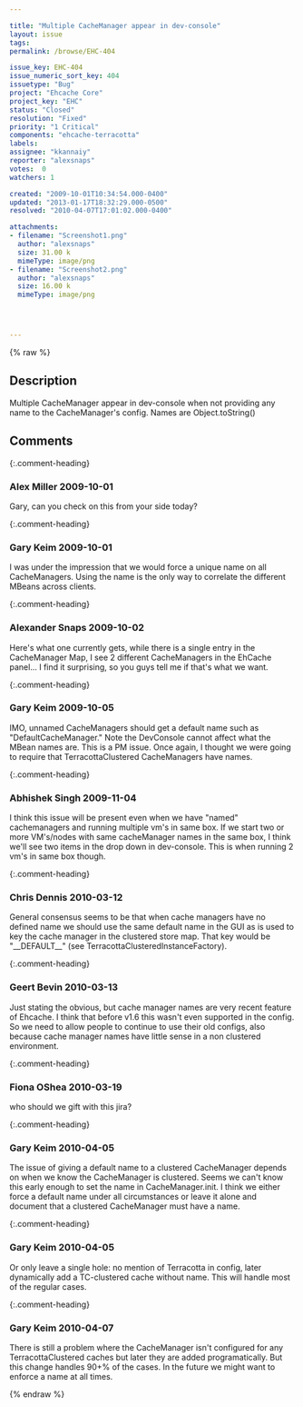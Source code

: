 ```yaml
---

title: "Multiple CacheManager appear in dev-console"
layout: issue
tags: 
permalink: /browse/EHC-404

issue_key: EHC-404
issue_numeric_sort_key: 404
issuetype: "Bug"
project: "Ehcache Core"
project_key: "EHC"
status: "Closed"
resolution: "Fixed"
priority: "1 Critical"
components: "ehcache-terracotta"
labels: 
assignee: "kkannaiy"
reporter: "alexsnaps"
votes:  0
watchers: 1

created: "2009-10-01T10:34:54.000-0400"
updated: "2013-01-17T18:32:29.000-0500"
resolved: "2010-04-07T17:01:02.000-0400"

attachments:
- filename: "Screenshot1.png"
  author: "alexsnaps"
  size: 31.00 k
  mimeType: image/png
- filename: "Screenshot2.png"
  author: "alexsnaps"
  size: 16.00 k
  mimeType: image/png




---
```


{% raw %}

## Description

<div markdown="1" class="description">

Multiple CacheManager appear in dev-console when not providing any name to the CacheManager's config. Names are Object.toString()

</div>

## Comments


{:.comment-heading}
### **Alex Miller** <span class="date">2009-10-01</span>

<div markdown="1" class="comment">

Gary, can you check on this from your side today?

</div>


{:.comment-heading}
### **Gary Keim** <span class="date">2009-10-01</span>

<div markdown="1" class="comment">

I was under the impression that we would force a unique name on all CacheManagers.  Using the name is the only way to correlate the different MBeans across clients.


</div>


{:.comment-heading}
### **Alexander Snaps** <span class="date">2009-10-02</span>

<div markdown="1" class="comment">

Here's what one currently gets, while there is a single entry in the CacheManager Map, I see 2 different CacheManagers in the EhCache panel... I find it surprising, so you guys tell me if that's what we want.

</div>


{:.comment-heading}
### **Gary Keim** <span class="date">2009-10-05</span>

<div markdown="1" class="comment">

IMO, unnamed CacheManagers should get a default name such as "DefaultCacheManager."
Note the DevConsole cannot affect what the MBean names are.  This is a PM issue.  Once again, I thought we were going to require that TerracottaClustered CacheManagers have names.


</div>


{:.comment-heading}
### **Abhishek Singh** <span class="date">2009-11-04</span>

<div markdown="1" class="comment">

I think this issue will be present even when we have "named" cachemanagers and running multiple vm's in same box. If we start two or more VM's/nodes with same cacheManager names in the same box, I think we'll see two items in the drop down in dev-console. This is when running 2 vm's in same box though.

</div>


{:.comment-heading}
### **Chris Dennis** <span class="date">2010-03-12</span>

<div markdown="1" class="comment">

General consensus seems to be that when cache managers have no defined name we should use the same default name in the GUI as is used to key the cache manager in the clustered store map.  That key would be "\_\_DEFAULT\_\_" (see TerracottaClusteredInstanceFactory).

</div>


{:.comment-heading}
### **Geert Bevin** <span class="date">2010-03-13</span>

<div markdown="1" class="comment">

Just stating the obvious, but cache manager names are very recent feature of Ehcache. I think that before v1.6 this wasn't even supported in the config. So we need to allow people to continue to use their old configs, also because cache manager names have little sense in a non clustered environment.

</div>


{:.comment-heading}
### **Fiona OShea** <span class="date">2010-03-19</span>

<div markdown="1" class="comment">

who should we gift with this jira?

</div>


{:.comment-heading}
### **Gary Keim** <span class="date">2010-04-05</span>

<div markdown="1" class="comment">

The issue of giving a default name to a clustered CacheManager depends on when we know the CacheManager is clustered.  Seems we can't know this early enough to set the name in CacheManager.init.  I think we either force a default name under all circumstances or leave it alone and document that a clustered CacheManager must have a name.


</div>


{:.comment-heading}
### **Gary Keim** <span class="date">2010-04-05</span>

<div markdown="1" class="comment">

Or only leave a single hole: no mention of Terracotta in config, later dynamically add a TC-clustered cache without name.  This will handle most of the regular cases.


</div>


{:.comment-heading}
### **Gary Keim** <span class="date">2010-04-07</span>

<div markdown="1" class="comment">

There is still a problem where the CacheManager isn't configured for any TerracottaClustered caches but later they are added programatically.  But this change handles 90+% of the cases. In the future we might want to enforce a name at all times.


</div>



{% endraw %}
